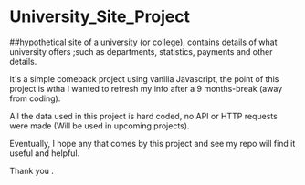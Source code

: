 # University_Site_Project
##hypothetical site of a university (or college), contains details of what university offers ;such as departments, statistics, payments and other details.

It's a simple comeback project using vanilla Javascript, the point of this project is wtha I wanted to refresh my info after a 9 months-break (away from 
coding).

All the data used in this project is hard coded, no API or HTTP requests were made (Will be used in upcoming projects).

Eventually, I hope any that comes by this project and see my repo will find it useful and helpful.

Thank you .
